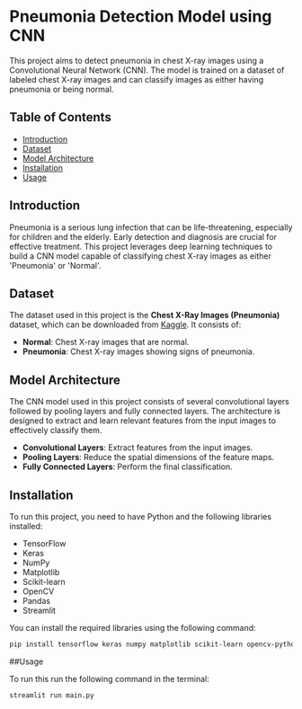 # Pneumonia Detection Model using CNN

This project aims to detect pneumonia in chest X-ray images using a Convolutional Neural Network (CNN). The model is trained on a dataset of labeled chest X-ray images and can classify images as either having pneumonia or being normal.

## Table of Contents

- [Introduction](#introduction)
- [Dataset](#dataset)
- [Model Architecture](#model-architecture)
- [Installation](#installation)
- [Usage](#usage)

## Introduction

Pneumonia is a serious lung infection that can be life-threatening, especially for children and the elderly. Early detection and diagnosis are crucial for effective treatment. This project leverages deep learning techniques to build a CNN model capable of classifying chest X-ray images as either 'Pneumonia' or 'Normal'.

## Dataset

The dataset used in this project is the **Chest X-Ray Images (Pneumonia)** dataset, which can be downloaded from [Kaggle](https://www.kaggle.com/paultimothymooney/chest-xray-pneumonia). It consists of:

- **Normal**: Chest X-ray images that are normal.
- **Pneumonia**: Chest X-ray images showing signs of pneumonia.

## Model Architecture

The CNN model used in this project consists of several convolutional layers followed by pooling layers and fully connected layers. The architecture is designed to extract and learn relevant features from the input images to effectively classify them.

- **Convolutional Layers**: Extract features from the input images.
- **Pooling Layers**: Reduce the spatial dimensions of the feature maps.
- **Fully Connected Layers**: Perform the final classification.

## Installation

To run this project, you need to have Python and the following libraries installed:

- TensorFlow
- Keras
- NumPy
- Matplotlib
- Scikit-learn
- OpenCV
- Pandas
- Streamlit

You can install the required libraries using the following command:

```bash
pip install tensorflow keras numpy matplotlib scikit-learn opencv-python pandas streamlit
```
##Usage

To run this run the following command in the terminal:

```bash
streamlit run main.py
